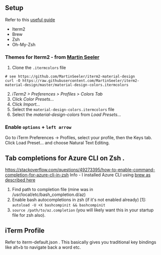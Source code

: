 ## Setup
Refer to this [useful guide](https://github.com/sb2nov/mac-setup)

- Iterm2
- Brew
- Zsh
- Oh-My-Zsh

### Themes for Iterm2 - from [Martin Seeler](https://github.com/MartinSeeler/iterm2-material-design)
1. Clone the `.itermcolors` file
```
# see https://github.com/MartinSeeler/iterm2-material-design
curl -O https://raw.githubusercontent.com/MartinSeeler/iterm2-material-design/master/material-design-colors.itermcolors
```
2. *iTerm2 > Preferences > Profiles > Colors Tab*
3. Click *Color Presets...*
4. Click *Import...*
5. Select the `material-design-colors.itermcolors` file
5. Select the *material-design-colors* from *Load Presets...*

### Enable `options` + `left arrow`
Go to iTerm Preferences → Profiles, select your profile, then the Keys tab. Click Load Preset... and choose Natural Text Editing.


## Tab completions for Azure CLI on Zsh . 
https://stackoverflow.com/questions/49273395/how-to-enable-command-completion-for-azure-cli-in-zsh
Info - I installed Azure CLI using [brew as described here](https://docs.microsoft.com/en-us/cli/azure/install-azure-cli-macos?view=azure-cli-latest)
1. Find path to completion file (mine was in /usr/local/etc/bash_completion.d/az)
2. Enable bash autocompletions in zsh (if it's not enabled already) [1]: 
`autoload -U +X bashcompinit && bashcompinit`
3. `source /path/to/az.completion` (you will likely want this in your startup file for zsh also).


## iTerm Profile
Refer to iterm-default.json . This basically gives you traditional key bindings like alt+b to navigate back a word etc.
